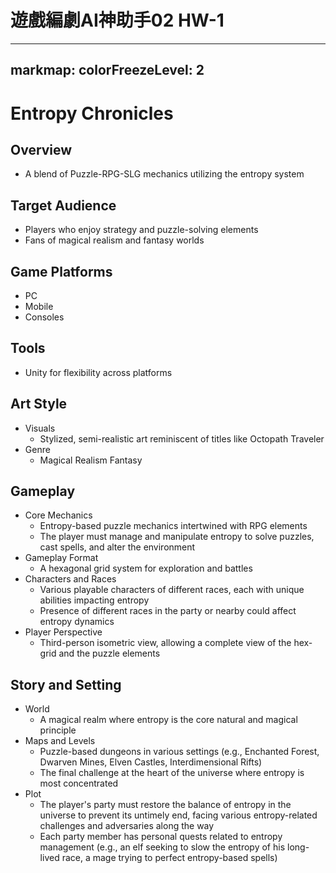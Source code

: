 # 遊戲編劇AI神助手02 HW-1

---
markmap:
  colorFreezeLevel: 2
---


# Entropy Chronicles

## Overview
- A blend of Puzzle-RPG-SLG mechanics utilizing the entropy system

## Target Audience
- Players who enjoy strategy and puzzle-solving elements
- Fans of magical realism and fantasy worlds

## Game Platforms
- PC
- Mobile
- Consoles

## Tools
- Unity for flexibility across platforms

## Art Style
- Visuals
  - Stylized, semi-realistic art reminiscent of titles like Octopath Traveler
- Genre
  - Magical Realism Fantasy

## Gameplay
- Core Mechanics
  - Entropy-based puzzle mechanics intertwined with RPG elements
  - The player must manage and manipulate entropy to solve puzzles, cast spells, and alter the environment
- Gameplay Format
  - A hexagonal grid system for exploration and battles
- Characters and Races
  - Various playable characters of different races, each with unique abilities impacting entropy
  - Presence of different races in the party or nearby could affect entropy dynamics
- Player Perspective
  - Third-person isometric view, allowing a complete view of the hex-grid and the puzzle elements

## Story and Setting
- World
  - A magical realm where entropy is the core natural and magical principle
- Maps and Levels
  - Puzzle-based dungeons in various settings (e.g., Enchanted Forest, Dwarven Mines, Elven Castles, Interdimensional Rifts)
  - The final challenge at the heart of the universe where entropy is most concentrated
- Plot
  - The player's party must restore the balance of entropy in the universe to prevent its untimely end, facing various entropy-related challenges and adversaries along the way
  - Each party member has personal quests related to entropy management (e.g., an elf seeking to slow the entropy of his long-lived race, a mage trying to perfect entropy-based spells)


